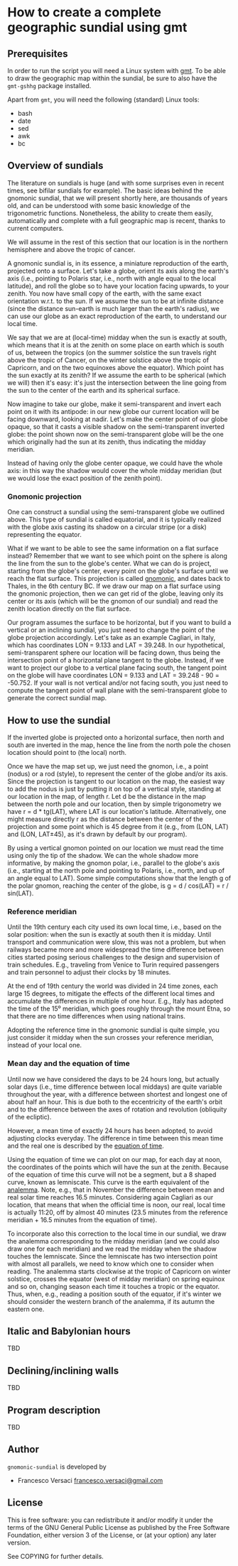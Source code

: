 # How to create a complete geographic sundial using gmt

## Prerequisites

In order to run the script you will need a Linux system with
[gmt](http://gmt.soest.hawaii.edu/). To be able to draw the geographic
map within the sundial, be sure to also have the `gmt-gshhg` package
installed.

Apart from `gmt`, you will need the following (standard) Linux tools:

- bash
- date
- sed
- awk
- bc

## Overview of sundials

The literature on sundials is huge (and with some surprises even in
recent times, see bifilar sundials for example). The basic ideas
behind the gnomonic sundial, that we will present shortly here, are
thousands of years old, and can be understood with some basic
knowledge of the trigonometric functions. Nonetheless, the ability to
create them easily, automatically and complete with a full geographic
map is recent, thanks to current computers.

We will assume in the rest of this section that our location is in the
northern hemisphere and above the tropic of cancer.

A gnomonic sundial is, in its essence, a miniature reproduction of the
earth, projected onto a surface. Let's take a globe, orient its axis
along the earth's axis (i.e., pointing to Polaris star, i.e., north
with angle equal to the local latitude), and roll the globe so to have
your location facing upwards, to your zenith. You now have small copy
of the earth, with the same exact orientation w.r.t. to the sun. If we
assume the sun to be at infinite distance (since the distance
sun-earth is much larger than the earth's radius), we can use our globe
as an exact reproduction of the earth, to understand our local time.

We say that we are at (local-time) midday when the sun is exactly at
south, which means that it is at the zenith on some place on earth
which is south of us, between the tropics (on the summer solstice the
sun travels right above the tropic of Cancer, on the winter solstice
above the tropic of Capricorn, and on the two equinoxes above the
equator). Which point has the sun exactly at its zenith? If we assume
the earth to be spherical (which we will) then it's easy: it's just
the intersection between the line going from the sun to the center of
the earth and its spherical surface.

Now imagine to take our globe, make it semi-transparent and invert
each point on it with its antipode: in our new globe our current
location will be facing downward, looking at nadir. Let's make the
center point of our globe opaque, so that it casts a visible shadow on
the semi-transparent inverted globe: the point shown now on the
semi-transparent globe will be the one which originally had the sun at
its zenith, thus indicating the midday meridian.

Instead of having only the globe center opaque, we could have the
whole axis: in this way the shadow would cover the whole midday
meridian (but we would lose the exact position of the zenith point).

### Gnomonic projection

One can construct a sundial using the semi-transparent globe we
outlined above. This type of sundial is called equatorial, and it is
typically realized with the globe axis casting its shadow on a
circular stripe (or a disk) representing the equator.

What if we want to be able to see the same information on a flat
surface instead? Remember that we want to see which point on the
sphere is along the line from the sun to the globe's center. What we
can do is project, starting from the globe's center, every point on
the globe's surface until we reach the flat surface. This projection
is called
[gnomonic](https://en.wikipedia.org/wiki/Gnomonic_projection), and
dates back to Thales, in the 6th century BC. If we draw our map on a
flat surface using the gnomonic projection, then we can get rid of the
globe, leaving only its center or its axis (which will be the gnomon
of our sundial) and read the zenith location directly on the flat
surface.

Our program assumes the surface to be horizontal, but if you want to
build a vertical or an inclining sundial, you just need to change the point
of the globe projection accordingly. Let's take as an example Cagliari,
in Italy, which has coordinates LON = 9.133 and LAT = 39.248. In our
hypothetical, semi-transparent sphere our location will be facing
down, thus being the intersection point of a horizontal plane tangent
to the globe. Instead, if we want to project our globe to a vertical
plane facing south, the tangent point on the globe will have
coordinates LON = 9.133 and LAT = 39.248 - 90 = -50.752. If your wall
is not vertical and/or not facing south, you just need to compute the
tangent point of wall plane with the semi-transparent globe to
generate the correct sundial map.

## How to use the sundial

If the inverted globe is projected onto a horizontal surface, then
north and south are inverted in the map, hence the line from the north
pole the chosen location should point to (the local) north.

Once we have the map set up, we just need the gnomon, i.e., a point
(nodus) or a rod (style), to represent the center of the globe and/or
its axis. Since the projection is tangent to our location on the map,
the easiest way to add the nodus is just by putting it on top of a
vertical style, standing at our location in the map, of length r. Let
d be the distance in the map between the north pole and our location,
then by simple trigonometry we have r = d * tg(LAT), where LAT is our
location's latitude. Alternatively, one might measure
directly r as the distance between the center of the projection and
some point which is 45 degree from it (e.g., from (LON, LAT) and (LON,
LAT±45), as it's drawn by default by our program).

By using a vertical gnomon pointed on our location we must read the
time using only the tip of the shadow.  We can the whole shadow more
informative, by making the gnomon polar, i.e., parallel to the globe's
axis (i.e., starting at the north pole and pointing to Polaris, i.e.,
north, and up of an angle equal to LAT). Some simple computations show
that the length g of the polar gnomon, reaching the center of the
globe, is g = d / cos(LAT) = r / sin(LAT).


### Reference meridian

Until the 19th century each city used its own local time, i.e., based
on the solar position: when the sun is exactly at south then it is
midday. Until transport and communication were slow, this was not a
problem, but when railways became more and more widespread the time
difference between cities started posing serious challenges to the
design and supervision of train schedules. E.g., traveling from Venice
to Turin required passengers and train personnel to adjust their
clocks by 18 minutes.

At the end of 19th century the world was divided in 24 time zones,
each large 15 degrees, to mitigate the effects of the different local
times and accumulate the differences in multiple of one hour.  E.g.,
Italy has adopted the time of the 15⁰ meridian, which goes roughly
through the mount Etna, so that there are no time differences when
using national trains.

Adopting the reference time in the gnomonic sundial is quite simple,
you just consider it midday when the sun crosses your reference
meridian, instead of your local one.

### Mean day and the equation of time

Until now we have considered the days to be 24 hours long, but
actually solar days (i.e., time difference between local middays) are
quite variable throughout the year, with a difference between shortest
and longest one of about half an hour. This is due both to the
eccentricity of the earth's orbit and to the difference between the
axes of rotation and revolution (obliquity of the ecliptic).

However, a mean time of exactly 24 hours has been adopted, to avoid
adjusting clocks everyday. The difference in time between this mean
time and the real one is described by the [equation of
time](https://en.wikipedia.org/wiki/Equation_of_time).

Using the equation of time we can plot on our map, for each day at
noon, the coordinates of the points which will have the sun at the
zenith. Because of the equation of time this curve will not be a
segment, but a 8 shaped curve, known as lemniscate. This curve is the
earth equivalent of the
[analemma](https://en.wikipedia.org/wiki/Analemma). Note, e.g., that
in November the difference between mean and real solar time reaches
16.5 minutes. Considering again Cagliari as our location, that means
that when the official time is noon, our real, local time is actually
11:20, off by almost 40 minutes (23.5 minutes from the reference
meridian + 16.5 minutes from the equation of time).

To incorporate also this correction to the local time in our sundial,
we draw the analemma corresponding to the midday meridian (and we
could also draw one for each meridian) and we read the midday when the
shadow touches the lemniscate. Since the lemniscate has two
intersection point with almost all parallels, we need to know which
one to consider when reading. The analemma starts clockwise at the
tropic of Capricorn on winter solstice, crosses the equator (west of
midday meridian) on spring equinox and so on, changing season each
time it touches a tropic or the equator. Thus, when, e.g., reading a
position south of the equator, if it's winter we should consider the
western branch of the analemma, if its autumn the eastern one.

## Italic and Babylonian hours

TBD

## Declining/inclining walls

TBD

## Program description

TBD

## Author

`gnomonic-sundial` is developed by
  * Francesco Versaci <francesco.versaci@gmail.com>


## License

This is free software: you can redistribute it and/or modify it under
the terms of the GNU General Public License as published by the Free
Software Foundation, either version 3 of the License, or (at your
option) any later version.

See COPYING for further details.

